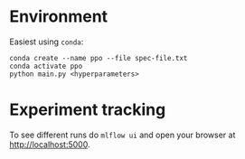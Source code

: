 # Environment
Easiest using `conda`:
```
conda create --name ppo --file spec-file.txt
conda activate ppo
python main.py <hyperparameters>
```
# Experiment tracking
To see different runs do `mlflow ui` and open your browser at [http://localhost:5000](http://localhost:5000).